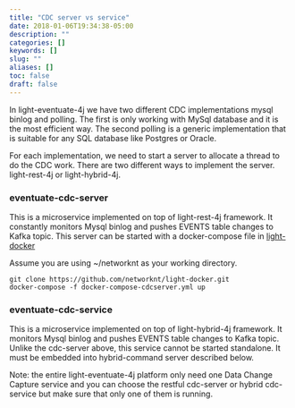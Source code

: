 ```yaml
---
title: "CDC server vs service"
date: 2018-01-06T19:34:38-05:00
description: ""
categories: []
keywords: []
slug: ""
aliases: []
toc: false
draft: false
---
```


In light-eventuate-4j we have two different CDC implementations mysql binlog and polling. The first is
only working with MySql database and it is the most efficient way. The second polling is a generic
implementation that is suitable for any SQL database like Postgres or Oracle. 

For each implementation, we need to start a server to allocate a thread to do the CDC work. There are
two different ways to implement the server. light-rest-4j or light-hybrid-4j. 

### eventuate-cdc-server

This is a microservice implemented on top of light-rest-4j framework. It constantly
monitors Mysql binlog and pushes EVENTS table changes to Kafka topic. This server can be
started with a docker-compose file in [light-docker](https://github.com/networknt/light-docker)

Assume you are using ~/networknt as your working directory.

```
git clone https://github.com/networknt/light-docker.git
docker-compose -f docker-compose-cdcserver.yml up
```


### eventuate-cdc-service

This is a microservice implemented on top of light-hybrid-4j framework. It monitors Mysql
binlog and pushes EVENTS table changes to Kafka topic. Unlike the cdc-server above, this
service cannot be started standalone. It must be embedded into hybrid-command server
described below.

Note: the entire light-eventuate-4j platform only need one Data Change Capture service and
you can choose the restful cdc-server or hybrid cdc-service but make sure that only one of
them is running.


